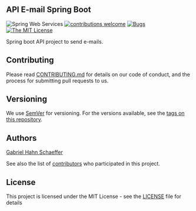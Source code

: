 ## API E-mail Spring Boot

![Spring Web Services](https://spring.io/badges/spring-ws/ga.svg)
[![contributions welcome](https://img.shields.io/badge/contributions-welcome-brightgreen.svg?style=flat)](https://github.com/dwyl/esta/issues) [![Bugs](https://img.shields.io/github/issues/gabriel-hahn/api-email-spring-boot/bug.svg)](https://github.com/gabriel-hahn/api-email-spring-boot/issues?utf8=?&q=is%3Aissue+is%3Aopen+label%3Abug) [![The MIT License](https://img.shields.io/badge/license-MIT-blue.svg?style=flat-square)](http://opensource.org/licenses/MIT)

Spring boot API project to send e-mails.

## Contributing

Please read [CONTRIBUTING.md](https://gist.github.com/PurpleBooth/b24679402957c63ec426) for details on our code of conduct, and the process for submitting pull requests to us.

## Versioning

We use [SemVer](http://semver.org/) for versioning. For the versions available, see the [tags on this repository](https://github.com/api-email-spring-boot/tags).

## Authors

[Gabriel Hahn Schaeffer](https://github.com/gabriel-hahn/)

See also the list of [contributors](https://github.com/gabriel-hahn/api-email-spring-boot/contributors) who participated in this project.

## License

This project is licensed under the MIT License - see the [LICENSE](LICENSE) file for details

